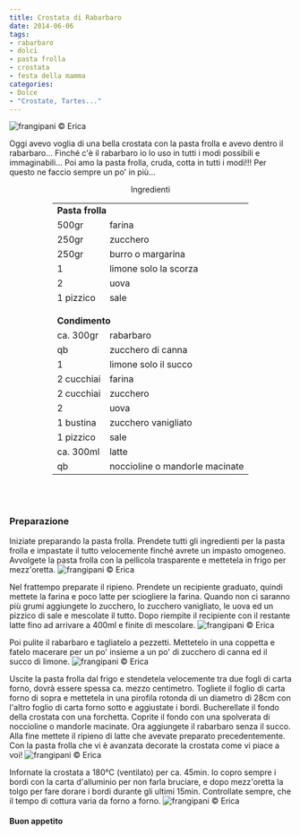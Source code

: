 ```yaml
---
title: Crostata di Rabarbaro
date: 2014-06-06
tags:
- rabarbaro
- dolci
- pasta frolla
- crostata
- festa della mamma
categories:
- Dolce
- "Crostate, Tartes..."
---
```

![](header.jpg "frangipani © Erica")

Oggi avevo voglia di una bella crostata con la pasta frolla e avevo dentro il rabarbaro... Finché c'è il rabarbaro io lo uso in tutti i modi possibili e immaginabili... Poi amo la pasta frolla, cruda, cotta in tutti i modi!!! Per questo ne faccio sempre un po' in più...


<div id="wrapper" style="text-align: center">
  <div id="yourdiv" style="display: inline-block;">
    <div class="ingredients">
      <div class="ingredients-title">Ingredienti</div>
      <table>
        <tbody>
          <tr>
            <td colspan="2"><b>Pasta frolla</b></td>
          </tr>
          <tr>
            <td>500gr</td>
            <td>farina</td>
          </tr>
          <tr>
            <td>250gr</td>
            <td>zucchero</td>
          </tr>
          <tr>
            <td>250gr</td>
            <td>burro o margarina</td>
          </tr>
          <tr>
            <td>1</td>
            <td>limone solo la scorza</td>
          </tr>
          <tr>
            <td>2</td>
            <td>uova</td>
          </tr>
          <tr>
            <td>1 pizzico</td>
            <td>sale</td>
          </tr>
          <tr style="height: 15px;"></tr>
          <tr>          
            <td colspan="2"><b>Condimento</b></td>
          </tr>
          <tr>
            <td>ca. 300gr</td>
            <td>rabarbaro</td>
          </tr>
          <tr>
            <td>qb</td>
            <td>zucchero di canna</td>
          </tr>
          <tr>
            <td>1</td>
            <td>limone solo il succo</td>
          </tr>
          <tr>      
            <td>2 cucchiai</td>
            <td>farina</td>
          </tr>
          <tr>
            <td>2 cucchiai</td>
            <td>zucchero</td>
          </tr>
          <tr>
            <td>2</td>
            <td>uova</td>
          </tr>
          <tr>
            <td>1 bustina</td>
            <td>zucchero vanigliato</td>
          </tr>
          <tr>
            <td>1 pizzico</td>
            <td>sale</td>
          </tr>
          <tr>
            <td>ca. 300ml</td>
            <td>latte</td>
          </tr>
          <tr>
            <td>qb</td>
            <td>noccioline o mandorle macinate</td>
          </tr>
        </tbody>
      </table>
      <br></br>
    </div>
  </div>
</div>


<h3>
  <font color="grey">
    <i class="fa fa-cogs"></i>
  </font> Preparazione
</h3>

Iniziate preparando la pasta frolla. Prendete tutti gli ingredienti per la pasta frolla e impastate il tutto velocemente finché avrete un impasto omogeneo. Avvolgete la pasta frolla con la pellicola trasparente e mettetela in frigo per mezz'oretta.
![](frolla.jpg "frangipani © Erica")

Nel frattempo preparate il ripieno. Prendete un recipiente graduato, quindi mettete la farina e poco latte per sciogliere la farina. Quando non ci saranno più grumi aggiungete lo zucchero, lo zucchero vanigliato, le uova ed un pizzico di sale e mescolate il tutto. Dopo riempite il recipiente con il restante latte fino ad arrivare a 400ml e finite di mescolare.
![](ripieno.jpg "frangipani © Erica")

Poi pulite il rabarbaro e tagliatelo a pezzetti. Mettetelo in una coppetta e fatelo macerare per un po' insieme a un po' di zucchero di canna ed il succo di limone.
![](rabarbaro.jpg "frangipani © Erica")

Uscite la pasta frolla dal frigo e stendetela velocemente tra due fogli di carta forno, dovrà essere spessa ca. mezzo centimetro. Togliete il foglio di carta forno di sopra e mettetela in una pirofila rotonda di un diametro di 28cm con l'altro foglio di carta forno sotto e aggiustate i bordi. Bucherellate il fondo della crostata con una forchetta. Coprite il fondo con una spolverata di noccioline o mandorle macinate. Ora aggiungete il rabarbaro senza il succo. Alla fine mettete il ripieno di latte che avevate preparato precedentemente. Con la pasta frolla che vi è avanzata decorate la crostata come vi piace a voi!
![](cruda.jpg "frangipani © Erica")

Infornate la crostata a 180°C (ventilato) per ca. 45min. Io copro sempre i bordi con la carta d'alluminio per non farla bruciare, e dopo mezz'oretta la tolgo per fare dorare i bordi durante gli ultimi 15min. Controllate sempre, che il tempo di cottura varia da forno a forno.
![](risultato.jpg "frangipani © Erica")



<h4>Buon appetito
  <font color="red">
    <i class="fa fa-smile-o"></i>
  </font>
</h4>